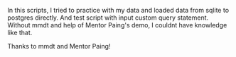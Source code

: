 In this scripts, I tried to practice with my data and loaded data from sqlite to postgres directly.
And test script with input custom query statement.
Without mmdt and help of Mentor Paing's demo, I couldnt have knowledge like that.

Thanks to mmdt and Mentor Paing!